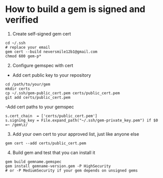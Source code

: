 # How to build a gem is signed and verified

1. Create self-signed gem cert
```
cd ~/.ssh
# replace your email
gem cert --build neversmile12b1@gmail.com
chmod 600 gem-p*
```
2. Configure gemspec with cert
- Add cert public key to your repository
```
cd /path/to/your/gem
mkdir certs
cp ~/.ssh/gem-public_cert.pem certs/public_cert.pem
git add certs/public_cert.pem
```
-Add cert paths to your gemspec
```
s.cert_chain  = ['certs/public_cert.pem']
s.signing_key = File.expand_path("~/.ssh/gem-private_key.pem") if $0 =~ /gem\z/
```
3. Add your own cert to your approved list, just like anyone else
```
gem cert --add certs/public_cert.pem
```
4. Build gem and test that you can install it
```
gem build gemname.gemspec
gem install gemname-version.gem -P HighSecurity
# or -P MediumSecurity if your gem depends on unsigned gems
```
